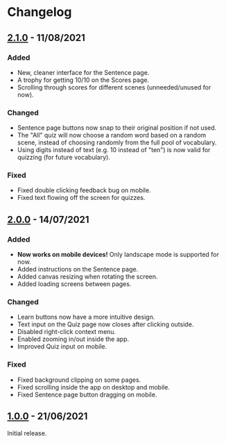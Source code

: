 # Changelog

## [2.1.0] - 11/08/2021

### Added

- New, cleaner interface for the Sentence page.
- A trophy for getting 10/10 on the Scores page.
- Scrolling through scores for different scenes (unneeded/unused for now).

### Changed

- Sentence page buttons now snap to their original position if not used.
- The "All" quiz will now choose a random word based on a random scene, instead of choosing randomly from the full pool of vocabulary.
- Using digits instead of text (e.g. 10 instead of "ten") is now valid for quizzing (for future vocabulary).
 
### Fixed

- Fixed double clicking feedback bug on mobile.
- Fixed text flowing off the screen for quizzes.

## [2.0.0] - 14/07/2021

### Added

- **Now works on mobile devices!** Only landscape mode is supported for now.
- Added instructions on the Sentence page.
- Added canvas resizing when rotating the screen.
- Added loading screens between pages.

### Changed

- Learn buttons now have a more intuitive design.
- Text input on the Quiz page now closes after clicking outside.
- Disabled right-click context menu.
- Enabled zooming in/out inside the app.
- Improved Quiz input on mobile.
 
### Fixed

- Fixed background clipping on some pages.
- Fixed scrolling inside the app on desktop and mobile.
- Fixed Sentence page button dragging on mobile.

## [1.0.0] - 21/06/2021

Initial release.

[2.1.0]: https://github.com/rosielab/blackfoot_chatbot/compare/v2.0.0...v2.1.0
[2.0.0]: https://github.com/rosielab/blackfoot_chatbot/compare/v1.0.0...v2.0.0
[1.0.0]: https://github.com/rosielab/blackfoot_chatbot/releases/tag/v1.0.0
